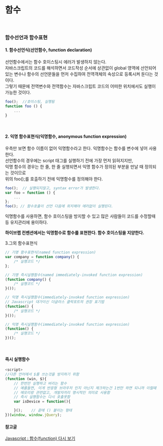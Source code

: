 # 함수
<br>

### 함수선언과 함수표현

#### 1. 함수선언식(선언함수, function declaration)

선언함수에서는 함수 호이스팅시 에러가 발생하지 않는다.<br>
자바스크립트의 코드를 해석하면서 코드작성 순서에 상관없이 global 영역에 선언되어 있는 변수나 함수의 선언문들을 먼저 수집하여 전역객체의 속성으로 등록시켜 둔다는 것이다.<br>
그렇기 때문에 전역변수와 전역함수는 자바스크립트 코드의 어떠한 위치에서도 실행이 가능한 것이다.

```javascript
foo();	//호이스팅, 실행됨
function foo () {
	...
}
```
<br>

#### 2. 익명 함수표현식(익명함수, anonymous function expression)

우측만 보면 함수 이름이 없어 익명함수라고 한다. 익명함수는 함수를 변수에 넣어 사용한다.<br>
선언함수의 경우에는 script 태그를 실행하기 전에 가장 먼저 읽혀지지만,<br>
익명 함수의 경우는 한 줄, 한 줄 실행되면서 익명 함수가 정의된 부분을 만날 때 정의되는 것이므로<br>
위의 foo();를 호출하기 전에 익명함수를 정의해야 한다.

```javascript
foo();	// 실행되지않고, syntax error가 발생한다.
var foo = function () {
	...
};
foo(); // 함수호출이 선언 다음에 위치해야 에러없이 실행된다.
```	

익명함수를 사용하면, 함수 호이스팅을 방지할 수 있고 많은 사람들이 코드를 수정할때 등 유지관리에 용이하다.

**하이브랩 컨벤션에서는 익명함수로 함수를 표현한다. 함수 호이스팅을 지양한다.**

3.그외 함수표현식
```javascript
// 기명 함수표현식(named function expression) 
var company = function company() {  
    /* 실행코드 */
}; 

// 기명 즉시실행함수(named immediately-invoked function expression)
(function company() {
    /* 실행코드 */
}());

// 익명 즉시실행함수(immediately-invoked function expression)
// Javascript 대가이신 더글라스 클락포트의 권장 표기법
(function() {
    /* 실행코드 */
}());

// 익명 즉시실행함수(immediately-invoked function expression)
(function() {
    /* 실행코드 */
})();
```
<br>

#### 즉시 실행함수
```javascript
<script>
//다른 언어에서 $를 쓰는것을 방지하기 위함
(function (win, $){
	// 한번만 실행하고 버리는 함수
	// 예를들면, 이게 반응형 브라우저 인지 아닌지 체크하는건 1번만 하면 되니까 이럴때 사용함
	// 메모리랑 관련없고, 개발자끼리 명시적인 의미로 사용함
	// 즉시 실행함수는 다시 호출못함
	var isDevice = function(){

	}();	// 끝에 () 붙이는 형태
})(window, window.jQuery);
```

#### 참고글
[Javascript : 함수(function) 다시 보기](http://www.nextree.co.kr/p4150/)

